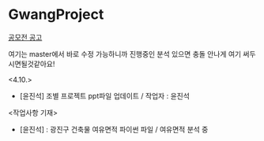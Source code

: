 # GwangProject
[공모전 공고](https://gwangjin.go.kr/portal/bbs/B0000003/view.do?nttId=6034623&menuNo=200192)
    
여기는 master에서 바로 수정 가능하니까 진행중인 분석 있으면 충돌 안나게 여기 써두시면될것같아요!

<4.10.>
- [윤진석] 조별 프로젝트 ppt파일 업데이트 / 작업자 : 윤진석


<작업사항 기재>
- [윤진석] : 광진구 건축물 여유면적 파이썬 파일 / 여유면적 분석 중

